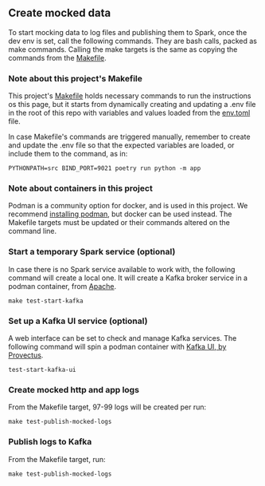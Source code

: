 ## Create mocked data

To start mocking data to log files and publishing them to Spark, once the dev env is set,
call the following commands. They are bash calls, packed as make commands. Calling the make targets
is the same as copying the commands from the [Makefile](../Makefile).


### Note about this project's Makefile

This project's [Makefile](../Makefile) holds necessary commands to run the instructions os this page,
but it starts from dynamically creating and updating a .env file in the root of this repo
with variables and values loaded from the [env.toml](../env.toml) file.

In case Makefile's commands are triggered manually, remember to create and update the .env
file so that the expected variables are loaded, or include them to the command, as in:

```shell
PYTHONPATH=src BIND_PORT=9021 poetry run python -m app
```

### Note about containers in this project

Podman is a community option for docker, and is used in this project. We recommend
[installing podman](https://podman.io/docs/installation), but docker can be used instead.
The Makefile targets must be updated or their commands altered on the command line.

### Start a temporary Spark service (optional)

In case there is no Spark service available to work with, the following command will create a local one.
It will create a Kafka broker service in a podman container, from [Apache](https://hub.docker.com/u/apache).

```shell
make test-start-kafka
```

### Set up a Kafka UI service (optional)

A web interface can be set to check and manage Kafka services. The following command will spin a
podman container with [Kafka UI, by Provectus](https://github.com/provectus/kafka-ui).

```shell
test-start-kafka-ui
```

### Create mocked http and app logs

From the Makefile target, 97-99 logs will be created per run:
```shell
make test-publish-mocked-logs
```

### Publish logs to Kafka

From the Makefile target, run:
```shell
make test-publish-mocked-logs
```
